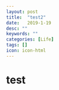 ```yaml
---
layout: post
title:  "test2"
date:   2019-1-19
desc: ""
keywords: ""
categories: [Life]
tags: []
icon: icon-html
---
```


# test